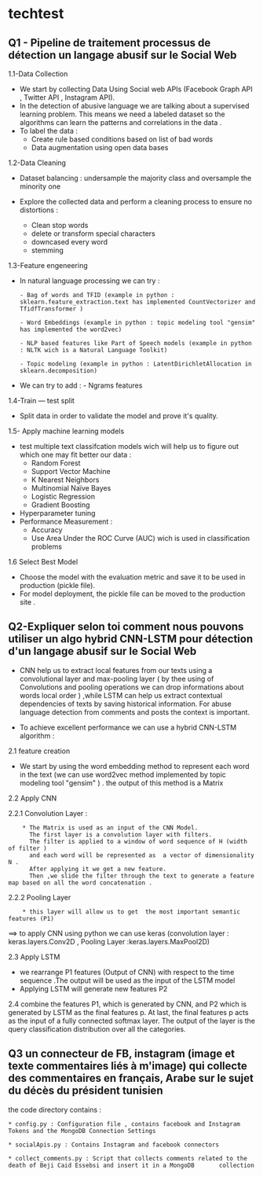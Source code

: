 # techtest

Q1 - Pipeline de traitement  processus de détection  un  langage abusif sur le Social Web
------------------------------
1.1-Data Collection
  * We start by collecting Data Using Social web APIs (Facebook Graph API , Twitter API , Instagram API).
  * In the detection of abusive language we are talking about a supervised learning problem. This means we need a labeled         dataset so the algorithms can learn the patterns and correlations in the data .
  * To label the data : 
       - Create rule based conditions based on list of bad words
       - Data augmentation using open data bases
       
1.2-Data Cleaning

  * Dataset balancing :  undersample the majority class and oversample the minority one

  * Explore the collected data and perform a cleaning process to ensure no distortions :
       - Clean stop words
       - delete or transform special characters
       - downcased every word
       - stemming
       
1.3-Feature engeneering

  * In natural language processing we can try : 
  
        - Bag of words and TFID (example in python : sklearn.feature_extraction.text has implemented CountVectorizer and TfidfTransformer )
        
        - Word Embeddings (example in python : topic modeling tool "gensim" has implemented the word2vec)
        
        - NLP based features like Part of Speech models (example in python : NLTK wich is a Natural Language Toolkit)
        
        - Topic modeling (example in python : LatentDirichletAllocation in sklearn.decomposition)
        
  * We can try to add :
              - Ngrams features
              
1.4-Train — test split

  * Split data in order to validate the model and prove it's quality.
  
1.5- Apply  machine learning models 

  * test multiple text classifcation models wich will help us to figure out which one may fit better our  data :
      - Random Forest
      - Support Vector Machine
      - K Nearest Neighbors
      - Multinomial Naïve Bayes
      - Logistic Regression
      - Gradient Boosting
  * Hyperparameter tuning
  * Performance Measurement :
      - Accuracy
      - Use Area Under the ROC Curve (AUC) wich is used in  classification problems
      
1.6 Select Best Model 

   * Choose the model with the  evaluation metric and save it to be used in production (pickle file).
   * For model deployment, the pickle file can be moved to the production site .

Q2-Expliquer selon toi comment nous pouvons utiliser un algo hybrid CNN-LSTM pour détection d'un langage abusif sur le Social Web
----------------------------
* CNN  help us to extract local features from our texts  using a  convolutional layer and max-pooling layer ( by thee using of Convolutions and pooling operations we can drop  informations about words local order ) ,while  LSTM can help us extract contextual dependencies of texts by saving historical information. 
For abuse language detection from comments and posts the context is important.

* To achieve excellent performance we can use a hybrid CNN-LSTM algorithm : 

2.1 feature creation

  * We start by using the word embedding method to represent each word in the text (we can use word2vec method implemented by topic modeling tool "gensim" ) . the output of this method is a Matrix
  
2.2 Apply CNN

  2.2.1 Convolution Layer :
  
        * The Matrix is used as an input of the CNN Model. 
          The first layer is a convolution layer with filters.
          The filter is applied to a window of word sequence of H (width of filter ) 
          and each word will be represented as  a vector of dimensionality N . 
          After applying it we get a new feature.                   
          Then ,we slide the filter through the text to generate a feature map based on all the word concatenation .
        
  2.2.2 Pooling Layer
  
        * this layer will allow us to get  the most important semantic features (P1)
        
  ==> to apply CNN using python we can use keras  (convolution layer : keras.layers.Conv2D ,  Pooling Layer :keras.layers.MaxPool2D)
  
2.3 Apply LSTM

  * we rearrange P1 features (Output of CNN)  with respect to the time sequence .The output will be used as the input of the LSTM model
  * Applying LSTM will generate new features P2

2.4 combine the features P1, which is generated by CNN, and P2 which is generated by LSTM as the final features p. At last, the final features p acts as the input of a fully connected softmax layer. The output of the layer is the query classification distribution over all the categories. 

Q3 un connecteur de FB, instagram (image et texte commentaires liés à m'image) qui collecte des commentaires en français, Arabe sur le sujet du décès du président tunisien
----------------------
the code directory contains :

    * config.py : Configuration file , contains facebook and Instagram Tokens and the MongoDB Connection Settings
    
    * socialApis.py : Contains Instagram and facebook connectors
    
    * collect_comments.py : Script that collects comments related to the death of Beji Caid Essebsi and insert it in a MongoDB       collection


